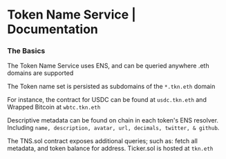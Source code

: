 # Token Name Service | Documentation

### The Basics

The Token Name Service uses ENS, and can be queried anywhere .eth domains are supported

The Token name set is persisted as subdomains of the `*.tkn.eth` domain

For instance, the contract for USDC can be found at `usdc.tkn.eth` and Wrapped Bitcoin at `wbtc.tkn.eth`

Descriptive metadata can be found on chain in each token's ENS resolver.
Including `name, description, avatar, url, decimals, twitter, & github`.

The TNS.sol contract exposes additional queries; such as: fetch all metadata, and token balance for address. Ticker.sol is hosted at `tkn.eth`
